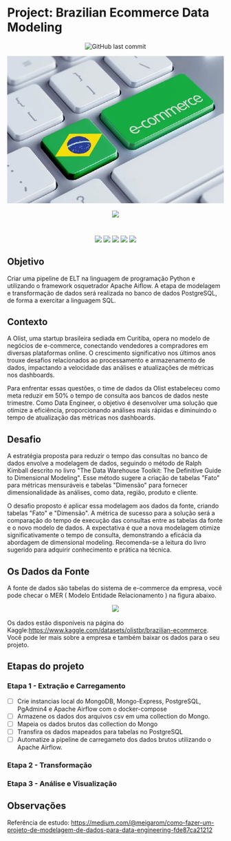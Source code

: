 # Project: Brazilian Ecommerce Data Modeling

<p align="center">
<img alt="GitHub last commit" src="https://img.shields.io/github/last-commit/rafaelladuarte/brazilian_ecommerce_data_modeling?style=plastic">
</p>

<p align="center">
<img src="docs/images/ecommerce-brazil.jpg"/>
</p>

<p align="center">
<img src="https://img.shields.io/static/v1?label=Status&message=DESENVOLVIMENTO&color=yellow&style=for-the-badge"/>
</p>

#

<p align="center">
    <img src="https://img.shields.io/badge/python-3670A0?style=for-the-badgeL" />
    <img src="https://img.shields.io/badge/MongoDB-%234ea94b.svg?style=for-the-badgel" />
    <img src="https://img.shields.io/badge/PostgreSQL-%23316192.svg?style=for-the-badgel"/>
    <img src="https://img.shields.io/badge/sqlAlchemy-F16061?style=for-the-badgel">
	<img src="https://img.shields.io/badge/docker-%230db7ed.svg?style=for-the-badgeL"/>
</p>

## Objetivo

Criar uma pipeline de ELT na linguagem de programação Python e utilizando o framework osquetrador Apache Aiflow. A etapa de modelagem e transformação de dados será realizada no banco de dados PostgreSQL, de forma a exercitar a linguagem SQL.

## Contexto

A Olist, uma startup brasileira sediada em Curitiba, opera no modelo de negócios de e-commerce, conectando vendedores a compradores em diversas plataformas online. O crescimento significativo nos últimos anos trouxe desafios relacionados ao processamento e armazenamento de dados, impactando a velocidade das análises e atualizações de métricas nos dashboards.

Para enfrentar essas questões, o time de dados da Olist estabeleceu como meta reduzir em 50% o tempo de consulta aos bancos de dados neste trimestre. Como Data Engineer, o objetivo é desenvolver uma solução que otimize a eficiência, proporcionando análises mais rápidas e diminuindo o tempo de atualização das métricas nos dashboards.

## Desafio

A estratégia proposta para reduzir o tempo das consultas no banco de dados envolve a modelagem de dados, seguindo o método de Ralph Kimball descrito no livro "The Data Warehouse Toolkit: The Definitive Guide to Dimensional Modeling". Esse método sugere a criação de tabelas "Fato" para métricas mensuráveis e tabelas "Dimensão" para fornecer dimensionalidade às análises, como data, região, produto e cliente.

O desafio proposto é aplicar essa modelagem aos dados da fonte, criando tabelas "Fato" e "Dimensão". A métrica de sucesso para a solução será a comparação do tempo de execução das consultas entre as tabelas da fonte e o novo modelo de dados. A expectativa é que a nova modelagem otimize significativamente o tempo de consulta, demonstrando a eficácia da abordagem de dimensional modeling. Recomenda-se a leitura do livro sugerido para adquirir conhecimento e prática na técnica.

## Os Dados da Fonte

A fonte de dados são tabelas do sistema de e-commerce da empresa, você pode checar o MER ( Modelo Entidade Relacionamento ) na figura abaixo.

<p align="center">
<img src="images/olist_raw.png"/>
</p>

Os dados estão disponíveis na página do Kaggle:https://www.kaggle.com/datasets/olistbr/brazilian-ecommerce. Você pode ler mais sobre a empresa e também baixar os dados para o seu projeto.

## Etapas do projeto

### Etapa 1 - Extração e Carregamento
- [ ] Crie instancias local do MongoDB, Mongo-Express, PostgreSQL, PgAdmin4 e Apache Airflow com o docker-compose
- [ ] Armazene os dados dos arquivos csv em uma collection do Mongo.
- [ ] Mapeia os dados brutos das collection do Mongo
- [ ] Transfira os dados mapeados para tabelas no PostgreSQL
- [ ] Automatize a pipeline de carregameto dos dados brutos utilizando o Apache Airflow.

### Etapa 2 - Transformação

### Etapa 3 - Análise e Visualização

## Observações 

Referência de estudo: https://medium.com/@meigarom/como-fazer-um-projeto-de-modelagem-de-dados-para-data-engineering-fde87ca21212


